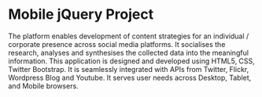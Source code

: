# Mobile jQuery Project

The platform enables development of content strategies for an individual / corporate presence across social media platforms. It socialises the research, analyses and synthesises the collected data into the meaningful information. This application is designed and developed using HTML5, CSS, Twitter Bootstrap. It is seamlessly integrated with APIs from Twitter, Flickr, Wordpress Blog and Youtube. It serves user needs across Desktop, Tablet, and Mobile browsers.
